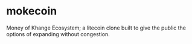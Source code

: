 # mokecoin
Money of Khange Ecosystem; a litecoin clone built to give the public the options of expanding without congestion.
